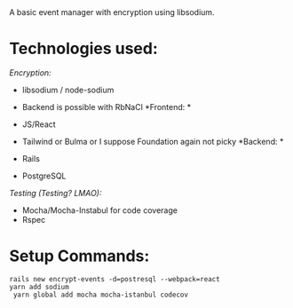 ##

A basic event manager with encryption using libsodium.

# Technologies used:

*Encryption:*  

 - libsodium / node-sodium
 - Backend is possible with RbNaCl
*Frontend: *

- JS/React
- Tailwind or Bulma or I suppose Foundation again not picky
*Backend: *

- Rails
- PostgreSQL

*Testing (Testing? LMAO):*

- Mocha/Mocha-Instabul for code coverage
- Rspec


# Setup Commands:
```
rails new encrypt-events -d=postresql --webpack=react
yarn add sodium
 yarn global add mocha mocha-istanbul codecov
```
